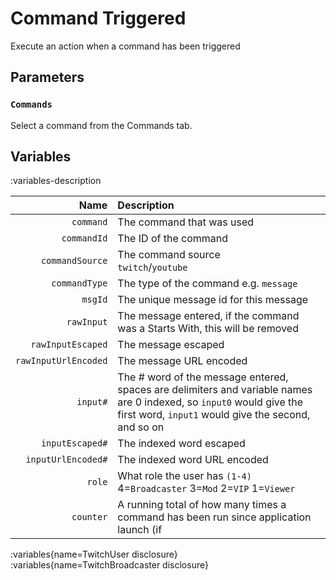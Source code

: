 # Command Triggered
Execute an action when a command has been triggered

## Parameters
### `Commands`
Select a command from the Commands tab.

## Variables
:variables-description

Name | Description
----:|:------------
`command` | The command that was used
`commandId` | The ID of the command
`commandSource` | The command source <br> `twitch`/`youtube`
`commandType` | The type of the command e.g. `message`
`msgId` | The unique message id for this message
`rawInput` | The message entered, if the command was a Starts With, this will be removed
`rawInputEscaped` | The message escaped
`rawInputUrlEncoded` | The message URL encoded
`input#` | The # word of the message entered, spaces are delimiters and variable names are 0 indexed, so `input0` would give the first word, `input1` would give the second, and so on
`inputEscaped#` | The indexed word escaped
`inputUrlEncoded#` | The indexed word URL encoded
`role` | What role the user has `(1-4)` <br> 4=`Broadcaster` 3=`Mod` 2=`VIP` 1=`Viewer`
`counter` | A running total of how many times a command has been run since application launch (if

:variables{name=TwitchUser disclosure}
:variables{name=TwitchBroadcaster disclosure}
